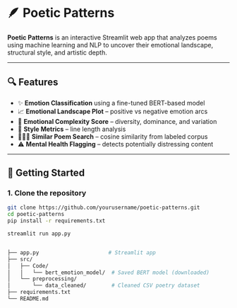 
# 🪶 Poetic Patterns

**Poetic Patterns** is an interactive Streamlit web app that analyzes poems using machine learning and NLP to uncover their emotional landscape, structural style, and artistic depth.

---

## 🔍 Features

- ✨ **Emotion Classification** using a fine-tuned BERT-based model
- 📈 **Emotional Landscape Plot** – positive vs negative emotion arcs
- 🧠 **Emotional Complexity Score** – diversity, dominance, and variation
- 🧮 **Style Metrics** – line length analysis
- 🧑‍🤝‍🧑 **Similar Poem Search** – cosine similarity from labeled corpus
- ⚠️ **Mental Health Flagging** – detects potentially distressing content

---

## 🚀 Getting Started

### 1. Clone the repository

```bash
git clone https://github.com/yourusername/poetic-patterns.git
cd poetic-patterns
pip install -r requirements.txt

streamlit run app.py


├── app.py                      # Streamlit app
├── src/
│   ├── Code/
│   │   └── bert_emotion_model/  # Saved BERT model (downloaded)
│   └── preprocessing/
│       └── data_cleaned/        # Cleaned CSV poetry dataset
├── requirements.txt
└── README.md
